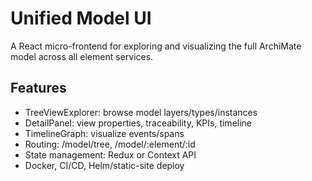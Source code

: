 # Unified Model UI

A React micro-frontend for exploring and visualizing the full ArchiMate model across all element services.

## Features
- TreeViewExplorer: browse model layers/types/instances
- DetailPanel: view properties, traceability, KPIs, timeline
- TimelineGraph: visualize events/spans
- Routing: /model/tree, /model/:element/:id
- State management: Redux or Context API
- Docker, CI/CD, Helm/static-site deploy
